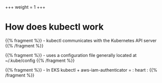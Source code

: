 +++
weight = 1
+++

# How does kubectl work

{{% fragment %}} - kubectl communicates with the Kubernetes API server {{% /fragment %}}

{{% fragment %}} - uses a configuration file generally located at ~/.kube/config {{% /fragment %}}

{{% fragment %}} - In EKS kubectl + aws-iam-authenticator = : heart : {{% /fragment %}}

